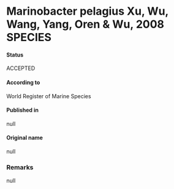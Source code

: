 # Marinobacter pelagius Xu, Wu, Wang, Yang, Oren & Wu, 2008 SPECIES

#### Status
ACCEPTED

#### According to
World Register of Marine Species

#### Published in
null

#### Original name
null

### Remarks
null